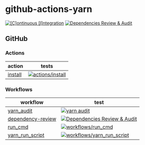 # github-actions-yarn

[![[C]ontinuous [I]ntegration](https://github.com/percebus/github-actions-yarn/actions/workflows/always.yml/badge.svg)](https://github.com/percebus/github-actions-yarn/actions/workflows/always.yml) [![Dependencies Review & Audit](https://github.com/percebus/github-actions-yarn/actions/workflows/dependency-review.yml/badge.svg?event=pull_request)](https://github.com/percebus/github-actions-yarn/actions/workflows/dependency-review.yml)

## GitHub

### Actions

| action                               | tests                                                                                                                                                                                                                    |
| ------------------------------------ | ------------------------------------------------------------------------------------------------------------------------------------------------------------------------------------------------------------------------ |
| [install](./.github/actions/install) | [![actions/install](https://github.com/percebus/github-actions-yarn/actions/workflows/test_actions__install.yml/badge.svg)](https://github.com/percebus/github-actions-yarn/actions/workflows/test_actions__install.yml) |

### Workflows

| workflow                                                       | test                                                                                                                                                                                                                                                   |
| -------------------------------------------------------------- | ------------------------------------------------------------------------------------------------------------------------------------------------------------------------------------------------------------------------------------------------------ |
| [yarn_audit](./.github/workflows/yarn_audit.yml)               | [![yarn audit](https://github.com/percebus/github-actions-yarn/actions/workflows/yarn_audit.yml/badge.svg)](https://github.com/percebus/github-actions-yarn/actions/workflows/yarn_audit.yml)                                                          |
| [dependency-review](./.github/workflows/dependency-review.yml) | [![Dependencies Review & Audit](https://github.com/percebus/github-actions-yarn/actions/workflows/dependency-review.yml/badge.svg?event=pull_request)](https://github.com/percebus/github-actions-yarn/actions/workflows/dependency-review.yml)        |
| [run_cmd](./.github/workflows/run_cmd.yml)                     | [![workflows/run_cmd](https://github.com/percebus/github-actions-yarn/actions/workflows/test_workflows__run_cmd.yml/badge.svg)](https://github.com/percebus/github-actions-yarn/actions/workflows/test_workflows__run_cmd.yml)                         |
| [yarn_run_script](./.github/workflows/yarn_run_script.yml)     | [![workflows/yarn_run_script](https://github.com/percebus/github-actions-yarn/actions/workflows/test_workflows__yarn_run_script.yml/badge.svg)](https://github.com/percebus/github-actions-yarn/actions/workflows/test_workflows__yarn_run_script.yml) |
